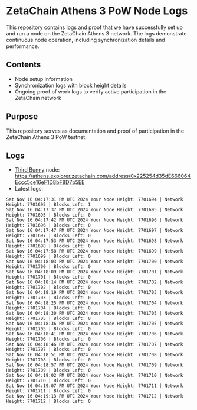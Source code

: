 # ZetaChain Athens 3 PoW Node Logs
This repository contains logs and proof that we have successfully set up and run a node on the ZetaChain Athens 3 network. The logs demonstrate continuous node operation, including synchronization details and performance.

## Contents
- Node setup information
- Synchronization logs with block height details
- Ongoing proof of work logs to verify active participation in the ZetaChain network

## Purpose
This repository serves as documentation and proof of participation in the ZetaChain Athens 3 PoW testnet.

## Logs

- [Third Bunny](https://thirdbunny.xyz/) node: https://athens.explorer.zetachain.com/address/0x225254d35dE666064Eccc5ce16eF1D8bF8D7b5EE
- Latest logs:
```
Sat Nov 16 04:17:31 PM UTC 2024 Your Node Height: 7701694 | Network Height: 7701695 | Blocks Left: 1
Sat Nov 16 04:17:37 PM UTC 2024 Your Node Height: 7701695 | Network Height: 7701695 | Blocks Left: 0
Sat Nov 16 04:17:42 PM UTC 2024 Your Node Height: 7701696 | Network Height: 7701696 | Blocks Left: 0
Sat Nov 16 04:17:47 PM UTC 2024 Your Node Height: 7701697 | Network Height: 7701697 | Blocks Left: 0
Sat Nov 16 04:17:53 PM UTC 2024 Your Node Height: 7701698 | Network Height: 7701698 | Blocks Left: 0
Sat Nov 16 04:17:58 PM UTC 2024 Your Node Height: 7701699 | Network Height: 7701699 | Blocks Left: 0
Sat Nov 16 04:18:03 PM UTC 2024 Your Node Height: 7701700 | Network Height: 7701700 | Blocks Left: 0
Sat Nov 16 04:18:09 PM UTC 2024 Your Node Height: 7701701 | Network Height: 7701701 | Blocks Left: 0
Sat Nov 16 04:18:14 PM UTC 2024 Your Node Height: 7701702 | Network Height: 7701702 | Blocks Left: 0
Sat Nov 16 04:18:19 PM UTC 2024 Your Node Height: 7701703 | Network Height: 7701703 | Blocks Left: 0
Sat Nov 16 04:18:25 PM UTC 2024 Your Node Height: 7701704 | Network Height: 7701704 | Blocks Left: 0
Sat Nov 16 04:18:30 PM UTC 2024 Your Node Height: 7701705 | Network Height: 7701705 | Blocks Left: 0
Sat Nov 16 04:18:36 PM UTC 2024 Your Node Height: 7701705 | Network Height: 7701705 | Blocks Left: 0
Sat Nov 16 04:18:41 PM UTC 2024 Your Node Height: 7701706 | Network Height: 7701706 | Blocks Left: 0
Sat Nov 16 04:18:46 PM UTC 2024 Your Node Height: 7701707 | Network Height: 7701707 | Blocks Left: 0
Sat Nov 16 04:18:51 PM UTC 2024 Your Node Height: 7701708 | Network Height: 7701708 | Blocks Left: 0
Sat Nov 16 04:18:57 PM UTC 2024 Your Node Height: 7701709 | Network Height: 7701709 | Blocks Left: 0
Sat Nov 16 04:19:02 PM UTC 2024 Your Node Height: 7701710 | Network Height: 7701710 | Blocks Left: 0
Sat Nov 16 04:19:07 PM UTC 2024 Your Node Height: 7701711 | Network Height: 7701711 | Blocks Left: 0
Sat Nov 16 04:19:13 PM UTC 2024 Your Node Height: 7701712 | Network Height: 7701712 | Blocks Left: 0
```
